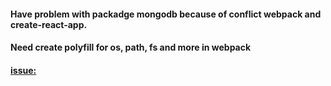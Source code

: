 #### Have problem with packadge mongodb because of conflict webpack and create-react-app.

#### Need create polyfill for os, path, fs and more in webpack

#### [issue:](https://github.com/facebook/create-react-app/issues/11756)
